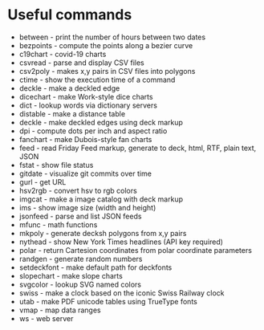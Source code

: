 # Useful commands

* between - print the number of hours between two dates
* bezpoints - compute the points along a bezier curve
* c19chart - covid-19 charts
* csvread - parse and display CSV files
* csv2poly - makes x,y pairs in CSV files into polygons
* ctime - show the execution time of a command
* deckle - make a deckled edge
* dicechart - make Work-style dice charts
* dict - lookup words via dictionary servers
* distable - make a distance table
* deckle - make deckled edges using deck markup
* dpi - compute dots per inch and aspect ratio
* fanchart - make Dubois-style fan charts
* feed - read Friday Feed markup, generate to deck, html, RTF, plain text, JSON
* fstat - show file status
* gitdate - visualize git commits over time
* gurl - get URL
* hsv2rgb - convert hsv to rgb colors
* imgcat - make a image catalog with deck markup
* ims - show image size (width and height)
* jsonfeed - parse and list JSON feeds
* mfunc - math functions
* mkpoly - generate decksh polygons from x,y pairs
* nythead - show New York Times headlines (API key required)
* polar - return Cartesion coordinates from polar coordinate parameters
* randgen - generate random numbers
* setdeckfont - make default path for deckfonts
* slopechart - make slope charts
* svgcolor - lookup SVG named colors
* swiss - make a clock based on the iconic Swiss Railway clock
* utab - make PDF unicode tables using TrueType fonts
* vmap - map data ranges
* ws - web server



